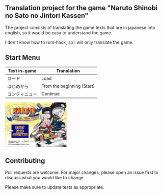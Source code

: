 ## Translation project for the game "Naruto Shinobi no Sato no Jintori Kassen"
The project consists of translating the game texts that are in japanese into english, so it would be easy to understand the game.

I don't know how to rom-hack, so I will only translate the game.

## Start Menu

Text in-game  | Translation
--- | ---
ロード | Load
はじめから | From the beginning (Start)
コンティニュー | Continue

<img src="/images/Menu-Start.jpg" width="200">

## Contributing
Pull requests are welcome. For major changes, please open an issue first to discuss what you would like to change.

Please make sure to update tests as appropriate.
